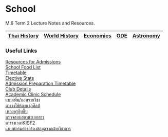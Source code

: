 # School
M.6 Term 2 Lecture Notes and Resources.

|[Thai History](https://github.com/whipppedcream/school/tree/master/thai-history)| [World History](https://github.com/whipppedcream/school/tree/master/world-history)| [Economics](https://github.com/whipppedcream/school/tree/master/economics)|[ODE](https://github.com/whipppedcream/school/tree/master/ode)|[Astronomy](https://github.com/whipppedcream/school/tree/master/astronomy)|
|:----------:|:---:|:-:|:-:|:-:|

### Useful Links
[Resources for Admissions](https://github.com/whipppedcream/school/tree/master/resources)  
[School Food List](https://docs.google.com/spreadsheets/d/1GBVRpE7PFA-rDCZlnV0pyBZfdIbFRFVdLO8EwTMFPpw/edit)  
[Timetable](https://github.com/whipppedcream/school/blob/master/M.4%252c5%252c6_Timetable%202-2018%20%20revise16.10.2018.pdf)  
[Elective Stats](https://docs.google.com/spreadsheets/d/1QSJBqOI2wfa-_BlBbvrqkoGcZIru-j_jhzAt3R_GdKA/edit#gid=421959506)  
[Admission Preparation Timetable](https://github.com/whipppedcream/school/blob/master/Exams%20Preparation%20Timetable%20for%20Admission%202019.pdf)  
[Club Details](https://github.com/whipppedcream/school/blob/master/club%20sem2.61.pdf)  
[Academic Clinic Schedule](https://github.com/whipppedcream/school/blob/master/%E0%B8%95%E0%B8%B2%E0%B8%A3%E0%B8%B2%E0%B8%87%E0%B8%84%E0%B8%A5%E0%B8%B4%E0%B8%99%E0%B8%B4%E0%B8%81%E0%B8%A7%E0%B8%B4%E0%B8%8A%E0%B8%B2%E0%B8%81%E0%B8%B2%E0%B8%A3%20%E0%B8%A0%E0%B8%B2%E0%B8%84%E0%B9%80%E0%B8%A3%E0%B8%B5%E0%B8%A2%E0%B8%99%E0%B8%97%E0%B8%B5%E0%B9%88%202%20%E0%B8%9B%E0%B8%B5%E0%B8%81%E0%B8%B2%E0%B8%A3%E0%B8%A8%E0%B8%B6%E0%B8%81%E0%B8%A9%E0%B8%B2%202561.pdf)  
[แบบเพิ่ม/ถอนรายวิชา](https://github.com/whipppedcream/school/blob/master/%E0%B8%A7%E0%B8%81.1-02%20%20%E0%B9%81%E0%B8%9A%E0%B8%9A%E0%B8%84%E0%B8%B3%E0%B8%A3%E0%B9%89%E0%B8%AD%E0%B8%87%E0%B8%82%E0%B8%AD%E0%B9%80%E0%B8%9E%E0%B8%B4%E0%B9%88%E0%B8%A1-%E0%B8%96%E0%B8%AD%E0%B8%99%E0%B8%A3%E0%B8%B2%E0%B8%A2%E0%B8%A7%E0%B8%B4%E0%B8%8A%E0%B8%B2.pdf)  
[ตารางใช้ห้องนาฏศิลป์](https://docs.google.com/document/d/1jFrlxZZZM41p5WCX7WRVIpb0_6NKMTxMjFCIGNAYudI/edit?usp=sharing)  
[เพลงครูอุ๊บอิ๊บ](https://l.facebook.com/l.php?u=https%3A%2F%2Fdocs.google.com%2Fspreadsheets%2Fd%2F1lkhoZWeNI2SHIb6hMM9-76cm9hWeenhBHKwE1kdCOko%2Fedit%3Fusp%3Dsharing%26fbclid%3DIwAR0cSYJsJnmxiX2QrG6VrEXOxbrPKY2d4n0gbu1rmEkC4jK5DA-G3IpekDo&h=AT3ngPTzZf6SlAOnX4H89Li0-6pWuxflZbTj9WI-RkJSBPWSMWCht7lPle33jMmGESt4AXJAlv34uZYn5zCJkEe0DWfMt-efvxEb7eQz_2w-rv09uVZ_V968BLlt7EGbnT55zg)   
[ตรวจสอบสถานะเอกสาร](https://kvis-my.sharepoint.com/:x:/r/personal/581029_kvis_ac_th/_layouts/15/Doc.aspx?sourcedoc=%7B09cf5ef3-f955-40c2-af32-a9d1733fde2d%7D&action=default)  
[ตารางเวลาKISF2](https://kvis-my.sharepoint.com/:x:/r/personal/581029_kvis_ac_th/_layouts/15/Doc.aspx?sourcedoc=%7B09cf5ef3-f955-40c2-af32-a9d1733fde2d%7D&action=default)   
[แบบฟอร์มคำขอร้องข้อมูลจากฝ่ายวิชาการ](https://kvis-my.sharepoint.com/personal/581029_kvis_ac_th/Documents/Forms/All.aspx?slrid=7351a89e-8029-7000-99c3-cf60cf828df1&RootFolder=%2Fpersonal%2F581029_kvis_ac_th%2FDocuments%2FAcademics%20Affair%2F%E0%B9%81%E0%B8%9A%E0%B8%9A%E0%B8%9F%E0%B8%AD%E0%B8%A3%E0%B9%8C%E0%B8%A1%E0%B8%84%E0%B8%B3%E0%B8%A3%E0%B9%89%E0%B8%AD%E0%B8%87%2C%E0%B8%9A%E0%B8%A3%E0%B8%B4%E0%B8%81%E0%B8%B2%E0%B8%A3%E0%B8%82%E0%B9%89%E0%B8%AD%E0%B8%A1%E0%B8%B9%E0%B8%A5%E0%B8%9D%E0%B9%88%E0%B8%B2%E0%B8%A2%E0%B8%A7%E0%B8%B4%E0%B8%8A%E0%B8%B2%E0%B8%81%E0%B8%B2%E0%B8%A3&FolderCTID=0x0120000B033DB6CF23A94A832BF1F3EBD041CB)
